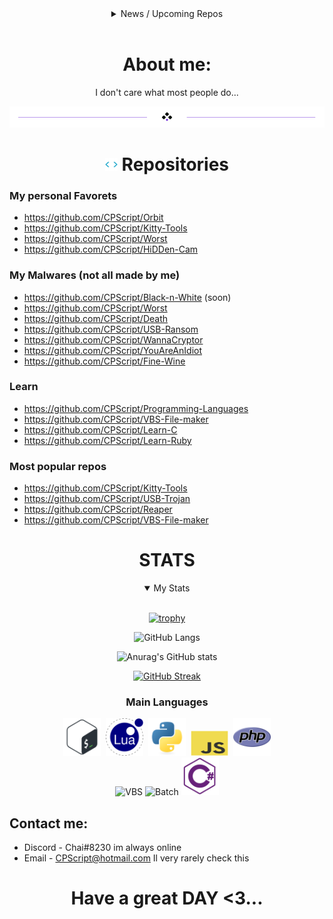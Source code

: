 <div align=center>
    
    
<details>
<summary>News / Upcoming Repos</summary>
<br>

Check out my store: https://giveme1taa.wixsite.com/orbit 

The programs arn't being sold at the moment so dont worry about buying anything

</details>


<div align=center>
    <img src="https://komarev.com/ghpvc/?username=CPScript&style=flat-square&color=blue" alt=""/>
</div>

    
    
    
    
    
    

# About me:
I don't care what most people do...
    
<div align="center">
  <img src="divider2.png" alt="divider"/>
</div> 
 
    
<h1 align="center"><img src="code.gif" height="20"/> Repositories</h1>
    
           
           
<div align="left">

### My personal Favorets
* https://github.com/CPScript/Orbit
* https://github.com/CPScript/Kitty-Tools
* https://github.com/CPScript/Worst
* https://github.com/CPScript/HiDDen-Cam    
    
### My Malwares (not all made by me)
* https://github.com/CPScript/Black-n-White (soon)
* https://github.com/CPScript/Worst
* https://github.com/CPScript/Death
* https://github.com/CPScript/USB-Ransom
* https://github.com/CPScript/WannaCryptor
* https://github.com/CPScript/YouAreAnIdiot
* https://github.com/CPScript/Fine-Wine

### Learn
* https://github.com/CPScript/Programming-Languages
* https://github.com/CPScript/VBS-File-maker
* https://github.com/CPScript/Learn-C
* https://github.com/CPScript/Learn-Ruby   

                                                                                                                     
### Most popular repos

* https://github.com/CPScript/Kitty-Tools
* https://github.com/CPScript/USB-Trojan
* https://github.com/CPScript/Reaper
* https://github.com/CPScript/VBS-File-maker

    
    

<div align="center">
    
# STATS    

<details open>
<summary>My Stats</summary>
<br>
           
[![trophy](https://github-profile-trophy.vercel.app/?username=CPScript)](https://github.com/CPScript/github-profile-trophy)
 
![GitHub Langs](https://github-readme-stats.vercel.app/api/top-langs/?username=CPScript&layout=compact&theme=blue-green)

![Anurag's GitHub stats](https://github-readme-stats.vercel.app/api?username=CPScript&show_icons=true&theme=synthwave)

[![GitHub Streak](https://github-readme-streak-stats.herokuapp.com?user=CPScript&theme=hacker&date_format=M%20j%5B%2C%20Y%5D)](https://git.io/streak-stats)
           
</details>
    
    
    
    
### Main Languages
<div>
    <img src="https://github.com/devicons/devicon/blob/master/icons/bash/bash-original.svg"  title="Bach" alt="Bach" width="60" height="60"/>&nbsp;
    <img src="https://github.com/devicons/devicon/blob/master/icons/lua/lua-original-wordmark.svg"  title="Lua" alt="Lua" width="60" height="60"/>&nbsp; 
    <img src="https://github.com/devicons/devicon/blob/master/icons/python/python-original.svg"  title="Python" alt="Python" width="60" height="60"/>&nbsp;
    <img src="https://github.com/devicons/devicon/blob/master/icons/javascript/javascript-original.svg" title="JavaScript" alt="JavaScript" width="60" height="40"/>&nbsp;
    <img src="https://raw.githubusercontent.com/devicons/devicon/1119b9f84c0290e0f0b38982099a2bd027a48bf1/icons/php/php-original.svg" title="PHP" alt="PHP" width="60"
<div> 
    
<div>
    <img src="https://www.file-extension.info/images/resource/formats/vbs.png" title="VBScript" alt="VBS" width="60"/>
    <img src="https://cdn-icons-png.flaticon.com/512/29/29529.png" title="BatchFle" alt="Batch" width="60"/>
    <img src="https://raw.githubusercontent.com/devicons/devicon/1119b9f84c0290e0f0b38982099a2bd027a48bf1/icons/csharp/csharp-line.svg" title="CSharp" alt="C#" width="60/>"
    <img src=     
<div>

<div align="left">
          
           
## Contact me:
* Discord - Chai#8230  im always online         
* Email - CPScript@hotmail.com  Il very rarely check this
           
           
           
           
  
<div align="center">

# Have a great DAY <3... 

